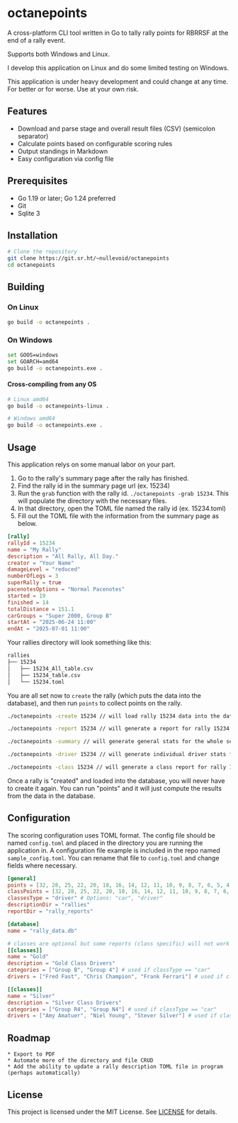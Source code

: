 # octanepoints

A cross-platform CLI tool written in Go to tally rally points for RBRRSF at the 
end of a rally event.

Supports both Windows and Linux.

I develop this application on Linux and do some limited testing on Windows.

This application is under heavy development and could change at any time. For
better or for worse. Use at your own risk.

## Features

* Download and parse stage and overall result files (CSV) (semicolon separator)
* Calculate points based on configurable scoring rules
* Output standings in Markdown
* Easy configuration via config file

## Prerequisites

* Go 1.19 or later; Go 1.24 preferred
* Git
* Sqlite 3

## Installation

```bash
# Clone the repository
git clone https://git.sr.ht/~nullevoid/octanepoints
cd octanepoints
```

## Building

### On Linux

```bash
go build -o octanepoints .
```

### On Windows

```bash
set GOOS=windows
set GOARCH=amd64
go build -o octanepoints.exe .
```

#### Cross-compiling from any OS

```bash
# Linux amd64
go build -o octanepoints-linux .

# Windows amd64
go build -o octanepoints.exe .
```

## Usage

This application relys on some manual labor on your part.

1. Go to the rally's summary page after the rally has finished.
2. Find the rally id in the summary page url (ex. 15234)
3. Run the `grab` function with the rally id. `./octanepoints -grab 15234`. This
will populate the directory with the necessary files.
4. In that directory, open the TOML file named the rally id (ex. 15234.toml)
5. Fill out the TOML file with the information from the summary page as below.

```toml
[rally]
rallyId = 15234
name = "My Rally"
description = "All Rally, All Day."
creator = "Your Name"
damageLevel = "reduced"
numberOfLegs = 3
superRally = true
pacenotesOptions = "Normal Pacenotes"
started = 19
finished = 14
totalDistance = 151.1
carGroups = "Super 2000, Group B"
startAt = "2025-06-24 11:00"
endAt = "2025-07-01 11:00"
```

Your rallies directory will look something like this:

```bash
rallies
├── 15234
│   ├── 15234_All_table.csv
│   ├── 15234_table.csv
│   └── 15234.toml
```

You are all set now to `create` the rally (which puts the data into the database),
and then run `points` to collect points on the rally.

```bash
./octanepoints -create 15234 // will load rally 15234 data into the database

./octanepoints -report 15234 // will generate a report for rally 15234

./octanepoints -summary // will generate general stats for the whole season

./octanepoints -driver 15234 // will generate individual driver stats for rally 15234

./octanepoints -class 15234 // will generate a class report for rally 15234
```

Once a rally is "created" and loaded into the database, you will never have to 
create it again. You can run "points" and it will just compute the results from
the data in the database.

## Configuration

The scoring configuration uses TOML format. The config file should be named 
`config.toml` and placed in the directory you are running the application in. A 
configuration file example is included in the repo named `sample_config.toml`.
You can rename that file to `config.toml` and change fields where necessary.

```toml
[general]
points = [32, 28, 25, 22, 20, 18, 16, 14, 12, 11, 10, 9, 8, 7, 6, 5, 4, 3, 2, 1]
classPoints = [32, 28, 25, 22, 20, 18, 16, 14, 12, 11, 10, 9, 8, 7, 6, 5, 4, 3, 2, 1]
classesType = "driver" # Options: "car", "driver"
descriptionDir = "rallies"
reportDir = "rally_reports"

[database]
name = "rally_data.db"

# classes are optional but some reports (class specific) will not work
[[classes]]
name = "Gold"
description = "Gold Class Drivers"
categories = ["Group B", "Group 4"] # used if classType == "car"
drivers = ["Fred Fast", "Chris Champion", "Frank Ferrari"] # used if classType == "driver"

[[classes]]
name = "Silver"
description = "Silver Class Drivers"
categories = ["Group R4", "Group N4"] # used if classType == "car"
drivers = ["Amy Amatuer", "Niel Young", "Stever Silver"] # used if classType == "driver"
```

## Roadmap

    * Export to PDF
    * Automate more of the directory and file CRUD
    * Add the ability to update a rally description TOML file in program (perhaps automatically)
 
## License

This project is licensed under the MIT License. See [LICENSE](LICENSE) for details.
